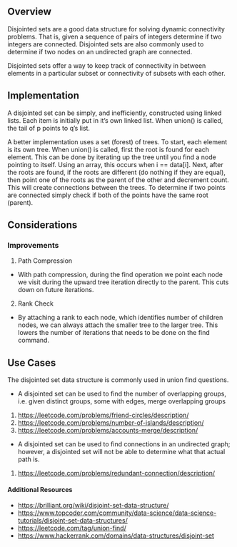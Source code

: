 ## Overview

Disjointed sets are a good data structure for solving dynamic connectivity problems.  That is, given a sequence of pairs of integers determine if two integers are connected.  Disjointed sets are also commonly used to determine if two nodes on an undirected graph are connected.  

Disjointed sets offer a way to keep track of connectivity in between elements in a particular subset or connectivity of subsets with each other.

## Implementation

A disjointed set can be simply, and inefficiently, constructed using linked lists.  Each item is initially put in it’s own linked list.  When union() is called, the tail of p points to q’s list.

A better implementation uses a set (forest) of trees.  To start, each element is its own tree.  When union() is called, first the root is found for each element.  This can be done by iterating up the tree until you find a node pointing to itself.  Using an array, this occurs when i == data[i].  Next, after the roots are found, if the roots are different (do nothing if they are equal), then point one of the roots as the parent of the other and decrement count.  This will create connections between the trees.  To determine if two points are connected simply check if both of the points have the same root (parent).

## Considerations

### Improvements

1. Path Compression
  * With path compression, during the find operation we point each node we visit during the upward tree iteration directly to the parent.  This cuts down on future iterations.
2. Rank Check
  * By attaching a rank to each node, which identifies number of children nodes, we can always attach the smaller tree to the larger tree.  This lowers the number of iterations that needs to be done on the find command. 

## Use Cases

The disjointed set data structure is commonly used in union find questions. 

* A disjointed set can be used to find the number of overlapping groups, i.e. given distinct groups, some with edges, merge overlapping groups

1. https://leetcode.com/problems/friend-circles/description/
2. https://leetcode.com/problems/number-of-islands/description/
3. https://leetcode.com/problems/accounts-merge/description/

* A disjointed set can be used to find connections in an undirected graph; however, a disjointed set will not be able to determine what that actual path is.

1. https://leetcode.com/problems/redundant-connection/description/

#### Additional Resources

* https://brilliant.org/wiki/disjoint-set-data-structure/
* https://www.topcoder.com/community/data-science/data-science-tutorials/disjoint-set-data-structures/
* https://leetcode.com/tag/union-find/
* https://www.hackerrank.com/domains/data-structures/disjoint-set